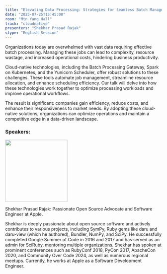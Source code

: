 ```yaml
---
title: "Elevating Data Processing: Strategies for Seamless Batch Management in Cloud Architectures"
date: "2025-07-25T15:45:00"
room: "Mtn Yang Hall"
track: "cloudnative"
presenters: "Shekhar Prasad Rajak"
stype: "English Session"
---
```


Organizations today are overwhelmed with vast data requiring effective batch processing. Managing these jobs can lead to complexity, resource wastage, and increased operational costs, hindering business productivity.

Cloud-native technologies, including the Batch Processing Gateway, Spark on Kubernetes, and the Yunicorn Scheduler, offer robust solutions to these challenges. These tools automate job management, streamline resource allocation, and enhance scheduling efficiency. Our talk will delve into how these technologies work together to optimize processing workloads and improve operational workflows.

The result is significant: companies gain efficiency, reduce costs, and enhance their responsiveness to market needs. By adopting these cloud-native solutions, organizations can optimize operations and maintain a competitive edge in a data-driven landscape.

### Speakers:


<img src="https://sessionize.com/image/7609-400o400o1-YbaJq6TQuhpFBv63wn2hn8.jpg" width="200" /><br/>

Shekhar Prasad Rajak: Passionate Open Source Advocate and Software Engineer at Apple.

Shekhar is deeply passionate about open source software and actively contributes to various projects, including SymPy, Ruby gems like daru and daru-view (which he authored), Bundler, NumPy, and SciPy. 
He successfully completed Google Summer of Code in 2016 and 2017 and has served as an admin for SciRuby, mentoring multiple organizations. 
Shekhar has spoken at prominent conferences such as RubyConf 2018, PyCon 2017, ApacheCon 2020, and Community Over Code 2024, as well as numerous regional meetups. Currently, he works at Apple as a Software Development Engineer.